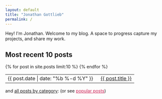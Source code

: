 ```yaml
---
layout: default
title: "Jonathan Gottlieb"
permalink: /
---
```


Hey! I'm Jonathan. Welcome to my blog. A space to progress capture my projects, and share my work.


## Most recent 10 posts

<table>
  {% for post in site.posts limit:10 %}
    <tr>
      <td style="white-space: nowrap; padding-right: 1em;">
        {{ post.date | date: "%b %-d %Y" }}
      </td>
      <td>
        <a href="{{ post.url }}">{{ post.title }}</a>
      </td>
    </tr>
  {% endfor %}
</table>

<p>and <a href="/categories">all posts by category</a>: (or see <a href="/popular-posts" style="color: #c25;">popular posts</a>)</p>
